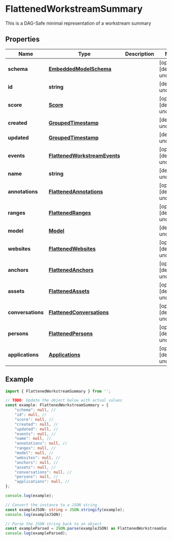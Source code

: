 
# FlattenedWorkstreamSummary

This is a DAG-Safe minimal representation of a workstream summary

## Properties

Name | Type | Description | Notes
------------ | ------------- | ------------- | -------------
**schema** | [**EmbeddedModelSchema**](EmbeddedModelSchema) |  | [optional] [default to undefined]
**id** | **string** |  | [default to undefined]
**score** | [**Score**](Score) |  | [optional] [default to undefined]
**created** | [**GroupedTimestamp**](GroupedTimestamp) |  | [default to undefined]
**updated** | [**GroupedTimestamp**](GroupedTimestamp) |  | [default to undefined]
**events** | [**FlattenedWorkstreamEvents**](FlattenedWorkstreamEvents) |  | [optional] [default to undefined]
**name** | **string** |  | [default to undefined]
**annotations** | [**FlattenedAnnotations**](FlattenedAnnotations) |  | [optional] [default to undefined]
**ranges** | [**FlattenedRanges**](FlattenedRanges) |  | [optional] [default to undefined]
**model** | [**Model**](Model) |  | [default to undefined]
**websites** | [**FlattenedWebsites**](FlattenedWebsites) |  | [optional] [default to undefined]
**anchors** | [**FlattenedAnchors**](FlattenedAnchors) |  | [optional] [default to undefined]
**assets** | [**FlattenedAssets**](FlattenedAssets) |  | [optional] [default to undefined]
**conversations** | [**FlattenedConversations**](FlattenedConversations) |  | [optional] [default to undefined]
**persons** | [**FlattenedPersons**](FlattenedPersons) |  | [optional] [default to undefined]
**applications** | [**Applications**](Applications) |  | [optional] [default to undefined]

## Example

```typescript
import { FlattenedWorkstreamSummary } from '';

// TODO: Update the object below with actual values
const example: FlattenedWorkstreamSummary = {
    "schema": null, // 
    "id": null, // 
    "score": null, // 
    "created": null, // 
    "updated": null, // 
    "events": null, // 
    "name": null, // 
    "annotations": null, // 
    "ranges": null, // 
    "model": null, // 
    "websites": null, // 
    "anchors": null, // 
    "assets": null, // 
    "conversations": null, // 
    "persons": null, // 
    "applications": null, // 
};

console.log(example);

// Convert the instance to a JSON string
const exampleJSON: string = JSON.stringify(example);
console.log(exampleJSON);

// Parse the JSON string back to an object
const exampleParsed = JSON.parse(exampleJSON) as FlattenedWorkstreamSummary;
console.log(exampleParsed);
```




